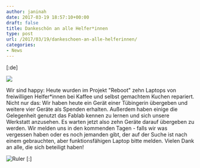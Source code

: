 ```yaml
---
author: janinah
date: 2017-03-19 18:57:10+00:00
draft: false
title: Dankeschön an alle Helfer*innen
type: post
url: /2017/03/19/dankeschoen-an-alle-helferinnen/
categories:
- News
---
```


[:de]




![](https://www.fablab-neckar-alb.org/wp-content/uploads/2017/03/Reboot.png)



Wir sind happy: Heute wurden im Projekt "Reboot" zehn Laptops von freiwilligen Helfer*innen bei Kaffee und selbst gemachtem Kuchen repariert. Nicht nur das: Wir haben heute ein Gerät einer Tübingerin übergeben und weitere vier Geräte als Spenden erhalten. Außerdem haben einige die Gelegenheit genutzt das Fablab kennen zu lernen und sich unsere Werkstatt anzusehen. Es warten jetzt also zehn Geräte darauf übergeben zu werden. Wir melden uns in den kommenden Tagen - falls wir was vergessen haben oder es noch jemanden gibt, der auf der Suche ist nach einem gebrauchten, aber funktionsfähigen Laptop bitte melden. Vielen Dank an alle, die sich beteiligt haben!





![Ruler](http://www.blindtextgenerator.de/res/img/ruler.png)
[:]
